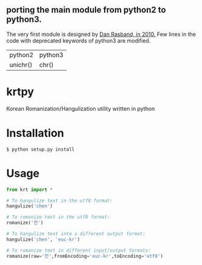 ## porting the main module from python2 to python3.

The very first module is designed by <a href="https://github.com/danrasband/krtpy">Dan Rasband, in 2010.</a>
Few lines in the code with deprecated keywords of python3 are modified.

|||
|---|---|
|python2 | python3 |
|unichr() | chr() |

krtpy
=====

Korean Romanization/Hangulization utility written in python

Installation
============

    $ python setup.py install

Usage
=====

```python
from krt import *

# To hangulize text in the utf8 format:
hangulize('chen')

# To romanize text in the utf8 format:
romanize('천')

# To hangulize text into a different output format:
hangulize('chen', 'euc-kr')

# To romanize text in different input/output formats:
romanize(raw='천',fromEncoding='euc-kr',toEncoding='utf8')
```

